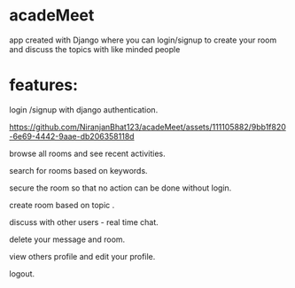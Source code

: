 # acadeMeet
app created with Django where you can login/signup to create your room and discuss the topics with like minded people

# features: 
login /signup with django authentication.






https://github.com/NiranjanBhat123/acadeMeet/assets/111105882/9bb1f820-6e69-4442-9aae-db206358118d



browse all rooms and see recent activities.





search for rooms based on keywords.





secure the room so that no action can be done without login.





create room based on topic .





discuss with other users - real time chat.





delete your message and room.





view others profile and edit your profile.




logout.



